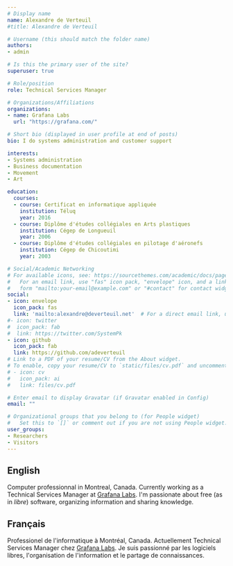 ```yaml
---
# Display name
name: Alexandre de Verteuil
#title: Alexandre de Verteuil

# Username (this should match the folder name)
authors:
- admin

# Is this the primary user of the site?
superuser: true

# Role/position
role: Technical Services Manager

# Organizations/Affiliations
organizations:
- name: Grafana Labs
  url: "https://grafana.com/"

# Short bio (displayed in user profile at end of posts)
bio: I do systems administration and customer support

interests:
- Systems administration
- Business documentation
- Movement
- Art

education:
  courses:
  - course: Certificat en informatique appliquée
    institution: Téluq
    year: 2016
  - course: Diplôme d'études collégiales en Arts plastiques
    institution: Cégep de Longueuil
    year: 2006
  - course: Diplôme d'études collégiales en pilotage d'aéronefs
    institution: Cégep de Chicoutimi
    year: 2003

# Social/Academic Networking
# For available icons, see: https://sourcethemes.com/academic/docs/page-builder/#icons
#   For an email link, use "fas" icon pack, "envelope" icon, and a link in the
#   form "mailto:your-email@example.com" or "#contact" for contact widget.
social:
- icon: envelope
  icon_pack: fas
  link: 'mailto:alexandre@deverteuil.net'  # For a direct email link, use "mailto:test@example.org".
#- icon: twitter
#  icon_pack: fab
#  link: https://twitter.com/SystemPk
- icon: github
  icon_pack: fab
  link: https://github.com/adeverteuil
# Link to a PDF of your resume/CV from the About widget.
# To enable, copy your resume/CV to `static/files/cv.pdf` and uncomment the lines below.
# - icon: cv
#   icon_pack: ai
#   link: files/cv.pdf

# Enter email to display Gravatar (if Gravatar enabled in Config)
email: ""

# Organizational groups that you belong to (for People widget)
#   Set this to `[]` or comment out if you are not using People widget.
user_groups:
- Researchers
- Visitors
---
```


## English

Computer professionnal in Montreal, Canada.
Currently working as a Technical Services Manager at [Grafana Labs](https://grafana.com/).
I'm passionate about free (as in *libre*) software, organizing information and sharing knowledge.

## Français

Professionel de l'informatique à Montréal, Canada.
Actuellement Technical Services Manager chez [Grafana Labs](https://grafana.com/).
Je suis passionné par les logiciels libres, l'organisation de l'information et le partage de connaissances. 
